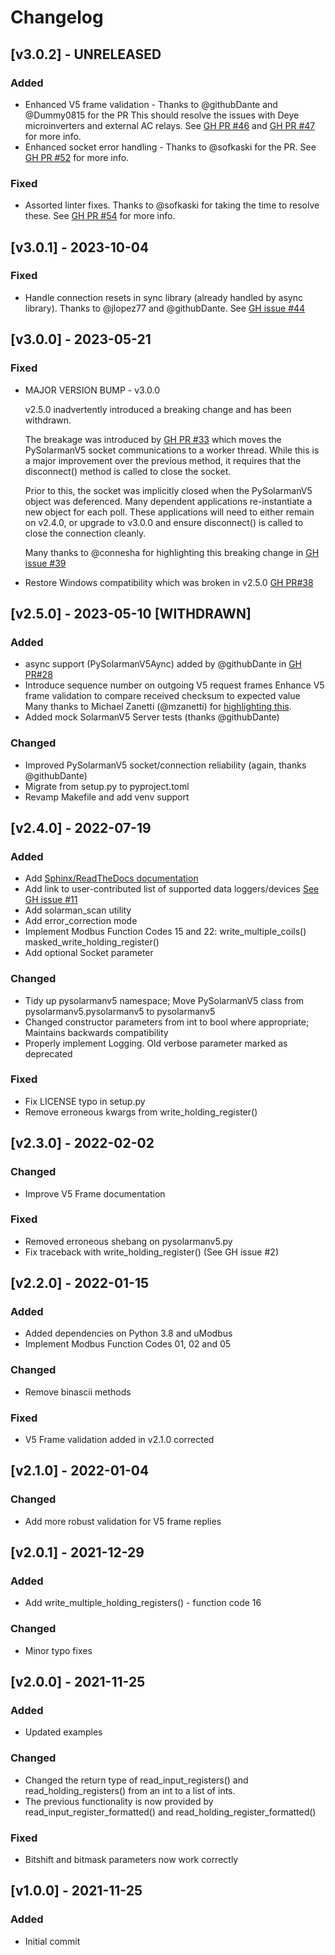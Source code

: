# Changelog

## [v3.0.2] - UNRELEASED

### Added

- Enhanced V5 frame validation - Thanks to @githubDante and @Dummy0815 for the
  PR
  This should resolve the issues with Deye microinverters and external AC
  relays.
  See [GH PR #46](https://github.com/jmccrohan/pysolarmanv5/pull/46) and
  [GH PR #47](https://github.com/jmccrohan/pysolarmanv5/pull/47) for more info.
- Enhanced socket error handling - Thanks to @sofkaski for the PR.
  See [GH PR #52](https://github.com/jmccrohan/pysolarmanv5/pull/52) for more info.

### Fixed

- Assorted linter fixes. Thanks to @sofkaski for taking the time to resolve these.
  See [GH PR #54](https://github.com/jmccrohan/pysolarmanv5/pull/54) for more info.

## [v3.0.1] - 2023-10-04

### Fixed

- Handle connection resets in sync library (already handled by async library).
  Thanks to @jlopez77 and @githubDante. See [GH issue #44](https://github.com/jmccrohan/pysolarmanv5/issues/44)

## [v3.0.0] - 2023-05-21

### Fixed

- MAJOR VERSION BUMP - v3.0.0

  v2.5.0 inadvertently introduced a breaking change and has been withdrawn.
  
  The breakage was introduced by [GH PR #33](https://github.com/jmccrohan/pysolarmanv5/pull/33) 
  which moves the PySolarmanV5 socket communications to a worker thread. While 
  this is a major improvement over the previous method, it requires that the
  disconnect() method is called to close the socket. 

  Prior to this, the socket was implicitly closed when the PySolarmanV5 object
  was deferenced. Many dependent applications re-instantiate a new object for
  each poll. These applications will need to either remain on v2.4.0, or
  upgrade to v3.0.0 and ensure disconnect() is called to close the connection
  cleanly.

  Many thanks to @connesha for highlighting this breaking change in [GH issue #39](https://github.com/jmccrohan/pysolarmanv5/issues/39)
- Restore Windows compatibility which was broken in v2.5.0 [GH PR#38](https://github.com/jmccrohan/pysolarmanv5/pull/38)

## [v2.5.0] - 2023-05-10 [WITHDRAWN]

### Added

- async support (PySolarmanV5Aync) added by @githubDante in [GH PR#28](https://github.com/jmccrohan/pysolarmanv5/pull/28)
- Introduce sequence number on outgoing V5 request frames
  Enhance V5 frame validation to compare received checksum to expected value
  Many thanks to Michael Zanetti (@mzanetti) for [highlighting this](https://github.com/jmccrohan/pysolarmanv5/issues/17).
- Added mock SolarmanV5 Server tests (thanks @githubDante)

### Changed

- Improved PySolarmanV5 socket/connection reliability (again, thanks @githubDante)
- Migrate from setup.py to pyproject.toml
- Revamp Makefile and add venv support

## [v2.4.0] - 2022-07-19

### Added

- Add [Sphinx/ReadTheDocs documentation](https://pysolarmanv5.readthedocs.io/)
- Add link to user-contributed list of supported data loggers/devices
  [See GH issue #11](https://github.com/jmccrohan/pysolarmanv5/issues/11)
- Add solarman_scan utility
- Add error_correction mode
- Implement Modbus Function Codes 15 and 22:
  write_multiple_coils()
  masked_write_holding_register()
- Add optional Socket parameter

### Changed

- Tidy up pysolarmanv5 namespace;
  Move PySolarmanV5 class from pysolarmanv5.pysolarmanv5 to pysolarmanv5
- Changed constructor parameters from int to bool where appropriate;
  Maintains backwards compatibility
- Properly implement Logging. Old verbose parameter marked as deprecated

### Fixed

- Fix LICENSE typo in setup.py
- Remove erroneous kwargs from write_holding_register()

## [v2.3.0] - 2022-02-02

### Changed

- Improve V5 Frame documentation

### Fixed

- Removed erroneous shebang on pysolarmanv5.py
- Fix traceback with write_holding_register() (See GH issue #2)

## [v2.2.0] - 2022-01-15

### Added

- Added dependencies on Python 3.8 and uModbus
- Implement Modbus Function Codes 01, 02 and 05

### Changed

- Remove binascii methods

### Fixed

- V5 Frame validation added in v2.1.0 corrected

## [v2.1.0] - 2022-01-04

### Changed

- Add more robust validation for V5 frame replies

## [v2.0.1] - 2021-12-29

### Added

- Add write_multiple_holding_registers() - function code 16

### Changed

- Minor typo fixes

## [v2.0.0] - 2021-11-25

### Added

- Updated examples

### Changed

- Changed the return type of read_input_registers() and read_holding_registers()
  from an int to a list of ints.
- The previous functionality is now provided by read_input_register_formatted()
  and read_holding_register_formatted()

### Fixed

- Bitshift and bitmask parameters now work correctly

## [v1.0.0] - 2021-11-25

### Added

- Initial commit
